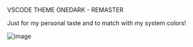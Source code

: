 VSCODE THEME ONEDARK - REMASTER

Just for my personal taste and to match with my system colors!


![image](https://user-images.githubusercontent.com/48987652/164588507-523df9c4-3756-418b-82da-e57f74ffe13f.png)
